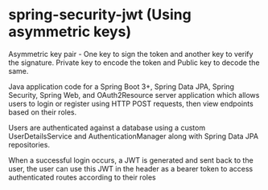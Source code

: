 # spring-security-jwt (Using asymmetric keys) 

Asymmetric key pair - One key to sign the token and another key to verify the signature. Private key to encode the token and Public key to decode the same.

Java application code for a Spring Boot 3+, Spring Data JPA, Spring Security, Spring Web, and OAuth2Resource server application which allows users to login or register using HTTP POST requests, then view endpoints based on their roles.

Users are authenticated against a database using a custom UserDetailsService and AuthenticationManager along with Spring Data JPA repositories.

When a successful login occurs, a JWT is generated and sent back to the user, the user can use this JWT in the header as a bearer token to access authenticated routes according to their roles

